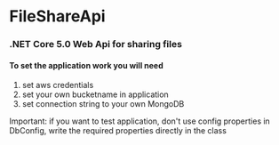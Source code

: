 # FileShareApi
### .NET Core 5.0 Web Api for sharing files
#### To set the application work you will need
1. set aws credentials
2. set your own bucketname in application
3. set connection string to your own MongoDB
 
 Important: if you want to test application, don't use config properties in DbConfig, write the required properties directly in the class
